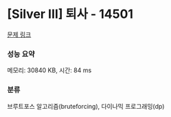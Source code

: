 # [Silver III] 퇴사 - 14501 

[문제 링크](https://www.acmicpc.net/problem/14501) 

### 성능 요약

메모리: 30840 KB, 시간: 84 ms

### 분류

브루트포스 알고리즘(bruteforcing), 다이나믹 프로그래밍(dp)

